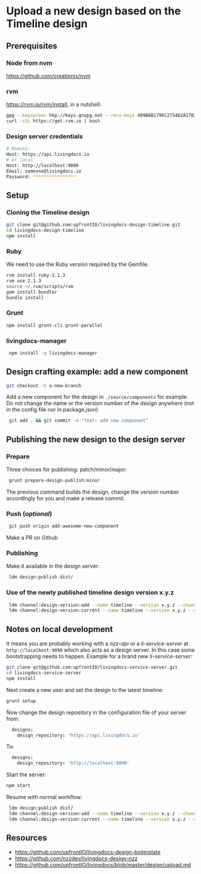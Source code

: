 # Upload a new design based on the Timeline design


## Prerequisites

### Node from nvm
https://github.com/creationix/nvm

### rvm
https://rvm.io/rvm/install, in a nutshell:
```bash
gpg --keyserver hkp://keys.gnupg.net --recv-keys 409B6B1796C275462A1703113804BB82D39DC0E3
curl -sSL https://get.rvm.io | bash
```

### Design server credentials
```bash
# Remote:
Host: https://api.livingdocs.io
# or local:
Host: http://localhost:9090
Email: someone@livingdocs.io
Password: ****************
```


## Setup

### Cloning the Timeline design
```bash
git clone git@github.com:upfrontIO/livingdocs-design-timeline.git
cd livingdocs-design-timeline
npm install
```

### Ruby
We need to use the Ruby version required by the Gemfile.
```bash
rvm install ruby-2.1.3
rvm use 2.1.3
source ~/.rvm/scripts/rvm
gem install bundler
bundle install
```

### Grunt
```bash
npm install grunt-cli grunt-parallel
```

### livingdocs-manager
```bash
 npm install -g livingdocs-manager
```

## Design crafting example: add a new component
```bash
git checkout -b a-new-branch
```
Add a new component for the design in `./source/components` for example.
Do not change the name or the version number of the design anywhere (not in the config file nor in package.json)
```bash
 git add . && git commit -m "feat: add new component"
```


## Publishing the new design to the design server

### Prepare
Three choices for publishing: patch/minor/major:
```bash
 grunt prepare-design-publish:minor
```
The previous command builds the design, change the version number accordingly for you and make a release commit.
### Push (_optional_)
```bash
 git push origin add-awesome-new-component
```
Make a PR on Github

### Publishing
 Make it available in the design server:
```bash
 ldm design:publish dist/
```

### Use of the newly published timeline design version x.y.z
```bash
 ldm channel:design-version:add --name timeline --version x.y.z --channel 1
 ldm channel:design-version:current --name timeline --version x.y.z --channel 1
```


## Notes on local development
It means you are probably working with a _nzz-api_ or a _li-service-server_ at `http://localhost:9090` which also acts as a design server.
In this case some bootstrapping needs to happen.
Example for a brand new _li-service-server_:
```bash
git clone git@github.com:upfrontIO/livingdocs-service-server.git
cd livingdocs-service-server
npm install
```
Next create a new user and set the design to the latest timeline:
```bash
grunt setup
```
Ǹow change the design repository in the configuration file of your server from:
```coffeescript
  designs:
    design_repository: 'https://api.livingdocs.io'
```
To:
```coffeescript
  designs:
    design_repository: 'http://localhost:9090'
```
Start the server:
```bash
npm start
```
Resume with normal workflow:
```bash
 ldm design:publish dist/
 ldm channel:design-version:add --name timeline --version x.y.z --channel 1
 ldm channel:design-version:current --name timeline --version x.y.z --channel 1
```

## Resources
- https://github.com/upfrontIO/livingdocs-design-boilerplate
- https://github.com/nzzdev/livingdocs-design-nzz
- https://github.com/upfrontIO/livingdocs/blob/master/design/upload.md
